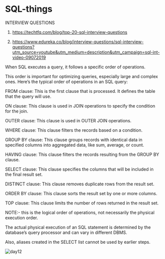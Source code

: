 # SQL-things
INTERVIEW QUESTIONS
   
1. https://techtfq.com/blog/top-20-sql-interview-questions

2. https://www.edureka.co/blog/interview-questions/sql-interview-questions?utm_source=youtube&utm_medium=description&utm_campaign=sql-int-video-09072019

When SQL executes a query, it follows a specific order of operations.

This order is important for optimizing queries, especially large and complex ones. Here’s the typical order of operations in an SQL query:

FROM clause: This is the first clause that is processed. It defines the table that the query will use.

ON clause: This clause is used in JOIN operations to specify the condition for the join.

OUTER clause: This clause is used in OUTER JOIN operations.

WHERE clause: This clause filters the records based on a condition.

GROUP BY clause: This clause groups records with identical data in specified columns into aggregated data, like sum, average, or count.

HAVING clause: This clause filters the records resulting from the GROUP BY clause.

SELECT clause: This clause specifies the columns that will be included in the final result set.

DISTINCT clause: This clause removes duplicate rows from the result set.

ORDER BY clause: This clause sorts the result set by one or more columns.

TOP clause: This clause limits the number of rows returned in the result set.

NOTE:- this is the logical order of operations, not necessarily the physical execution order. 

The actual physical execution of an SQL statement is determined by the database’s query processor and can vary in different DBMS. 

Also, aliases created in the SELECT list cannot be used by earlier steps.

![day12](https://github.com/PankajVirendraModi/SQL-things/assets/75255261/3710df61-2481-496c-9d2e-500538913b07)
